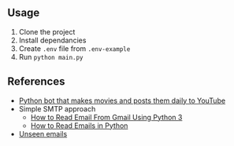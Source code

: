 ## Usage
1. Clone the project
2. Install dependancies
3. Create `.env` file from `.env-example`
4. Run `python main.py`

## References
 - [Python bot that makes movies and posts them daily to YouTube](https://www.youtube.com/watch?v=bMT9ZC9sBzI)
 - Simple SMTP approach
   - [How to Read Email From Gmail Using Python 3](https://codehandbook.org/how-to-read-email-from-gmail-using-python/)
   - [How to Read Emails in Python](https://www.thepythoncode.com/article/reading-emails-in-python)
 - [Unseen emails](https://stackoverflow.com/a/13210800)

